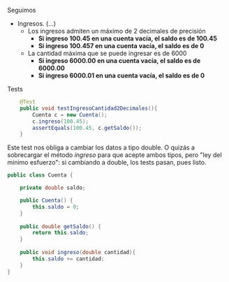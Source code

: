 Seguimos

- Ingresos. 
    (...)
    - Los ingresos admiten un máximo de 2 decimales de precisión
        - **Si ingreso 100.45 en una cuenta vacía, el saldo es de 100.45**
        - **Si ingreso 100.457 en una cuenta vacía, el saldo es de 0**
    - La cantidad máxima que se puede ingresar es de 6000
        - **Si ingreso 6000.00 en una cuenta vacía, el saldo es de 6000.00**
        - **Si ingreso 6000.01 en una cuenta vacía, el saldo es de 0**


Tests

```java
	@Test
    public void testIngresoCantidad2Decimales(){
        Cuenta c = new Cuenta();
        c.ingreso(100.45);
        assertEquals(100.45, c.getSaldo());
    }
```

Este test nos obliga a cambiar los datos a tipo double. O quizás a sobrecargar el método *ingreso* para que acepte ambos tipos, pero "ley del mínimo esfuerzo": si cambiando a double, los tests pasan, pues listo.

```java
public class Cuenta {

    private double saldo;

	public Cuenta() {
		this.saldo = 0;
	}
    
    public double getSaldo() {
        return this.saldo;
    }
    
    public void ingreso(double cantidad){
        this.saldo += cantidad;
    }
}
```